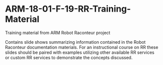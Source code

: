 # ARM-18-01-F-19-RR-Training-Material
Training material from ARM Robot Raconteur project

Contains slide shows summarizing information contained in the Robot Raconteur documentation materials. For an instructional course on RR these slides should be paired with examples utilizing other available RR services or custom RR services to demonstrate the concepts discussed.
